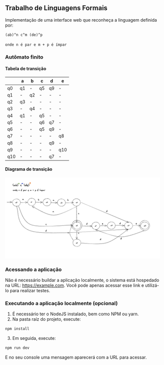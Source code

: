 ## Trabalho de Linguagens Formais

Implementação de uma interface web que reconheça a linguagem definida por:

```
(ab)^n c^m (de)^p

onde n é par e m + p é ímpar
```

### Autômato finito

#### Tabela de transição

|     | a   | b   | c   | d   | e   |
| --- | --- | --- | --- | --- | --- |
| q0  | q1  | -   | q5  | q9  | -   |
| q1  | -   | q2  | -   | -   | -   |
| q2  | q3  | -   | -   | -   | -   |
| q3  | -   | q4  | -   | -   | -   |
| q4  | q1  | -   | q5  | -   | -   |
| q5  | -   | -   | q6  | q7  | -   |
| q6  | -   | -   | q5  | q9  | -   |
| q7  | -   | -   | -   | -   | q8  |
| q8  | -   | -   | -   | q9  | -   |
| q9  | -   | -   | -   | -   | q10 |
| q10 | -   | -   | -   | q7  | -   |

#### Diagrama de transição

![Alt text](/fsm-full.png "Optional Title")

### Acessando a aplicação

Não é necessário buildar a aplicação localmente, o sistema está hospedado na URL: https://example.com.
Você pode apenas acessar esse link e utilizá-lo para realizar testes.

### Executando a aplicação localmente (opcional)

1. É necessário ter o NodeJS instalado, bem como NPM ou yarn.
2. Na pasta raíz do projeto, execute:

```bash
npm install
```

3. Em seguida, execute:

```bash
npm run dev
```

E no seu console uma mensagem aparecerá com a URL para acessar.
